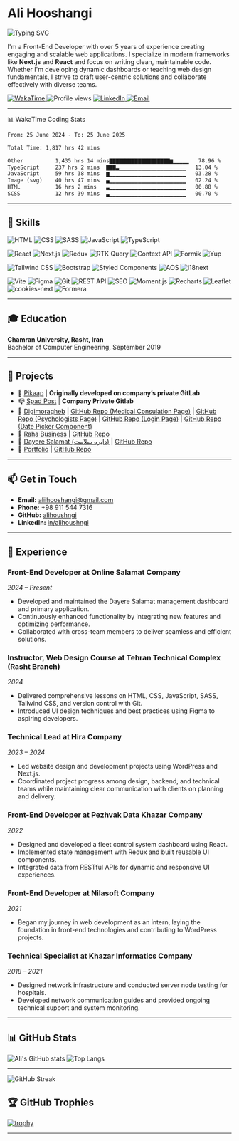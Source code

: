 # Ali Hooshangi 
[![Typing SVG](https://readme-typing-svg.herokuapp.com?font=Fira+Code&size=20&pause=1000&color=F78F1E&vCenter=true&width=435&lines=Hi%2C+I'm+Ali+Hooshangi!👋;I'm+a+Front-End+Developer+%F0%9F%91%BB;Next.js+%7C+React+%7C+TS)](https://github.com/alihooshangi)

I'm a Front-End Developer with over 5 years of experience creating engaging and scalable web applications. I specialize in modern frameworks like **Next.js** and **React** and focus on writing clean, maintainable code. Whether I'm developing dynamic dashboards or teaching web design fundamentals, I strive to craft user-centric solutions and collaborate effectively with diverse teams.

<p align="left">
  <a href="https://wakatime.com/@1938e314-b144-48d0-8045-7d1e6ee4e1c9" target="_blank">
    <img src="https://wakatime.com/badge/user/1938e314-b144-48d0-8045-7d1e6ee4e1c9.svg" alt="WakaTime">
  </a>
  <img src="https://komarev.com/ghpvc/?username=alihoushngi&color=blue" alt="Profile views"/>
  <a href="https://linkedin.com/in/alihoushangi" target="_blank">
    <img src="https://img.shields.io/badge/LinkedIn-blue?logo=linkedin&logoColor=white" alt="LinkedIn">
  </a>
  <a href="mailto:aliihooshangi@gmail.com">
    <img src="https://img.shields.io/badge/Email-D14836?logo=gmail&logoColor=white" alt="Email">
  </a>
</p>

---

  <summary>📊 WakaTime Coding Stats</summary>
<!--START_SECTION:waka-->

```txt
From: 25 June 2024 - To: 25 June 2025

Total Time: 1,817 hrs 42 mins

Other          1,435 hrs 14 mins▇▇▇▇▇▇▇▇▇▇▇▇▇▇▇▇▇▇▇▆▁▁▁▁▁   78.96 %
TypeScript     237 hrs 2 mins  ▇▇▇▃▁▁▁▁▁▁▁▁▁▁▁▁▁▁▁▁▁▁▁▁▁   13.04 %
JavaScript     59 hrs 38 mins  ▆▁▁▁▁▁▁▁▁▁▁▁▁▁▁▁▁▁▁▁▁▁▁▁▁   03.28 %
Image (svg)    40 hrs 47 mins  ▄▁▁▁▁▁▁▁▁▁▁▁▁▁▁▁▁▁▁▁▁▁▁▁▁   02.24 %
HTML           16 hrs 2 mins   ▃▁▁▁▁▁▁▁▁▁▁▁▁▁▁▁▁▁▁▁▁▁▁▁▁   00.88 %
SCSS           12 hrs 39 mins  ▃▁▁▁▁▁▁▁▁▁▁▁▁▁▁▁▁▁▁▁▁▁▁▁▁   00.70 %
```

<!--END_SECTION:waka-->

---

## 🚀 Skills

<!-- Languages & Markup -->
![HTML](https://img.shields.io/badge/HTML5-E34F26?style=for-the-badge&logo=html5&logoColor=white)
![CSS](https://img.shields.io/badge/CSS3-1572B6?style=for-the-badge&logo=css3&logoColor=white)
![SASS](https://img.shields.io/badge/SASS-CC6699?style=for-the-badge&logo=sass&logoColor=white)
![JavaScript](https://img.shields.io/badge/JavaScript-F7DF1E?style=for-the-badge&logo=javascript&logoColor=black)
![TypeScript](https://img.shields.io/badge/TypeScript-3178C6?style=for-the-badge&logo=typescript&logoColor=white)

<!-- Frameworks & Libraries -->
![React](https://img.shields.io/badge/React-20232A?style=for-the-badge&logo=react&logoColor=61DAFB)
![Next.js](https://img.shields.io/badge/Next.js-000000?style=for-the-badge&logo=next.js&logoColor=white)
![Redux](https://img.shields.io/badge/Redux-593D88?style=for-the-badge&logo=redux&logoColor=white)
![RTK Query](https://img.shields.io/badge/RTK_Query-764ABC?style=for-the-badge&logo=redux&logoColor=white)
![Context API](https://img.shields.io/badge/Context_API-61DAFB?style=for-the-badge&logo=react&logoColor=white)
![Formik](https://img.shields.io/badge/Formik-EF7C00?style=for-the-badge&logo=data:image/svg+xml;base64,...&logoColor=white) <!-- Custom SVGs needed for some like Formik -->
![Yup](https://img.shields.io/badge/Yup-4B5563?style=for-the-badge)

<!-- UI & Styling -->
![Tailwind CSS](https://img.shields.io/badge/Tailwind_CSS-38B2AC?style=for-the-badge&logo=tailwind-css&logoColor=white)
![Bootstrap](https://img.shields.io/badge/Bootstrap-7952B3?style=for-the-badge&logo=bootstrap&logoColor=white)
![Styled Components](https://img.shields.io/badge/Styled--Components-DB7093?style=for-the-badge&logo=styled-components&logoColor=white)
![AOS](https://img.shields.io/badge/AOS-E5E5E5?style=for-the-badge&logoColor=black)
![i18next](https://img.shields.io/badge/i18next-26A69A?style=for-the-badge)

<!-- Other Tools & Tech -->
![Vite](https://img.shields.io/badge/Vite-646CFF?style=for-the-badge&logo=vite&logoColor=white)
![Figma](https://img.shields.io/badge/Figma-F24E1E?style=for-the-badge&logo=figma&logoColor=white)
![Git](https://img.shields.io/badge/Git-F05032?style=for-the-badge&logo=git&logoColor=white)
![REST API](https://img.shields.io/badge/REST_API-02569B?style=for-the-badge)
![SEO](https://img.shields.io/badge/SEO-008000?style=for-the-badge)
![Moment.js](https://img.shields.io/badge/Moment.js-black?style=for-the-badge)
![Recharts](https://img.shields.io/badge/Recharts-FF6F00?style=for-the-badge)
![Leaflet](https://img.shields.io/badge/Leaflet-199900?style=for-the-badge&logo=leaflet&logoColor=white)
![cookies-next](https://img.shields.io/badge/cookies--next-4B5563?style=for-the-badge)
![Formera](https://img.shields.io/badge/Formera-0088CC?style=for-the-badge)

---

## 🎓 Education

**Chamran University, Rasht, Iran**  
Bachelor of Computer Engineering, September 2019

---

## 📁 Projects

- 🚖 [Pikaap](https://github.com/alihoushngi/pikaap) | **Originally developed on company’s private GitLab**
- 📪 [Spad Post](https://spadpost.ir/) | **Company Private Gitlab**
- 💊 [Digimoragheb](https://www.digimoragheb.com/) | [GitHub Repo (Medical Consulation Page)](https://github.com/sobhanashine/FMS-Digimoragheb/tree/main/src/app/(landing)/medical-consultation) | [GitHub Repo (Psychologists Page)](https://github.com/sobhanashine/FMS-Digimoragheb/tree/main/src/app/(landing)/psychologists) | [GitHub Repo (Login Page)](https://github.com/sobhanashine/FMS-Digimoragheb/tree/main/src/app/auth/login) | [GitHub Repo (Date Picker Component)](https://github.com/sobhanashine/FMS-Digimoragheb/tree/main/src/components/DatePicker)
- 🥇 [Raha Business](http://www.rahabusiness.com/) | [GitHub Repo](https://github.com/alihoushngi/Raha)
- 🚀 [Dayere Salamat (دایره سلامت)](https://dayereh-salamat.ir/) | [GitHub Repo](https://github.com/alihoushngi/Dayereh-Salamat-App)
- 👤 [Portfolio](https://portfolio-v2-orcin-phi.vercel.app/) | [GitHub Repo](https://github.com/alihoushngi/Portfolio-v2)

---

## 📫 Get in Touch

- **Email:** [aliihooshangi@gmail.com](mailto:aliihooshangi@gmail.com)
- **Phone:** +98 911 544 7316
- **GitHub:** [alihoushngi](https://github.com/alihoushngi)
- **LinkedIn:** [in/alihoushngi](https://www.linkedin.com/in/alihoushngi)

---

## 💼 Experience

### Front-End Developer at Online Salamat Company  
*2024 – Present*  
- Developed and maintained the Dayere Salamat management dashboard and primary application.  
- Continuously enhanced functionality by integrating new features and optimizing performance.  
- Collaborated with cross-team members to deliver seamless and efficient solutions.

### Instructor, Web Design Course at Tehran Technical Complex (Rasht Branch)  
*2024*  
- Delivered comprehensive lessons on HTML, CSS, JavaScript, SASS, Tailwind CSS, and version control with Git.
- Introduced UI design techniques and best practices using Figma to aspiring developers.

### Technical Lead at Hira Company  
*2023 – 2024*  
- Led website design and development projects using WordPress and Next.js.  
- Coordinated project progress among design, backend, and technical teams while maintaining clear communication with clients on planning and delivery.

### Front-End Developer at Pezhvak Data Khazar Company  
*2022*  
- Designed and developed a fleet control system dashboard using React.  
- Implemented state management with Redux and built reusable UI components.  
- Integrated data from RESTful APIs for dynamic and responsive UI experiences.

### Front-End Developer at Nilasoft Company  
*2021*  
- Began my journey in web development as an intern, laying the foundation in front-end technologies and contributing to WordPress projects.

### Technical Specialist at Khazar Informatics Company  
*2018 – 2021*  
- Designed network infrastructure and conducted server node testing for hospitals.  
- Developed network communication guides and provided ongoing technical support and system monitoring.

---

## 📊 GitHub Stats

![Ali's GitHub stats](https://github-readme-stats.vercel.app/api?username=alihoushngi&show_icons=true&theme=radical)
![Top Langs](https://github-readme-stats.vercel.app/api/top-langs/?username=alihoushngi&layout=compact&theme=radical)

---

![GitHub Streak](https://streak-stats.demolab.com?user=alihoushngi&theme=radical)

## 🏆 GitHub Trophies

[![trophy](https://github-profile-trophy.vercel.app/?username=alihoushngi&theme=radical)](https://github.com/ryo-ma/github-profile-trophy)

---
